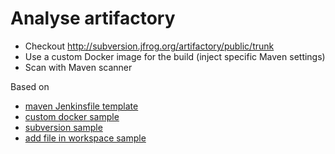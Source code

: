 # Analyse artifactory

* Checkout http://subversion.jfrog.org/artifactory/public/trunk
* Use a custom Docker image for the build (inject specific Maven settings)
* Scan with Maven scanner

Based on
* [maven Jenkinsfile template](https://github.com/drautureau-sonarsource/jenkinsfile-templates/blob/master/maven)
* [custom docker sample](https://github.com/drautureau-sonarsource/jenkinsfile-templates/tree/master/samples/custom-docker)
* [subversion sample](https://github.com/drautureau-sonarsource/jenkinsfile-templates/tree/master/samples/subversion)
* [add file in workspace sample](https://github.com/drautureau-sonarsource/jenkinsfile-templates/tree/master/samples/add-file-in-workspace)